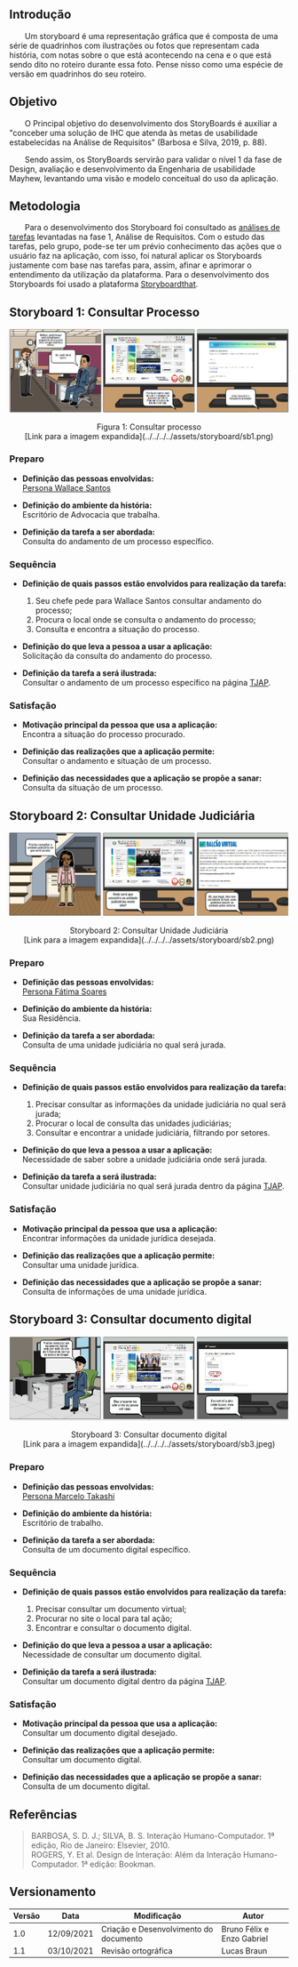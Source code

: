 ## Introdução

&emsp;&emsp;Um storyboard é uma representação gráfica que é composta de uma série de quadrinhos com ilustrações ou fotos que representam cada história, com notas sobre o que está acontecendo na cena e o que está sendo dito no roteiro durante essa foto. Pense nisso como uma espécie de versão em quadrinhos do seu roteiro.

## Objetivo
&emsp;&emsp;O Principal objetivo do desenvolvimento dos StoryBoards é auxiliar a "conceber uma solução de IHC que atenda
às metas de usabilidade estabelecidas na Análise de Requisitos" (Barbosa e Silva, 2019, p. 88).

&emsp;&emsp;Sendo assim, os StoryBoards servirão para validar o nível 1 da fase de Design, avaliação e desenvolvimento da Engenharia de usabilidade Mayhew, levantando uma visão e modelo conceitual do uso da aplicação.

## Metodologia
&emsp;&emsp;Para o desenvolvimento dos Storyboard foi consultado as [análises de tarefas](../../../../analise-de-requisitos/analise_de_tarefas/) levantadas na fase 1, Análise de Requisitos. Com o estudo das tarefas, pelo grupo, pode-se ter um prévio conhecimento das ações que o usuário faz na aplicação, com isso, foi natural aplicar os Storyboards justamente com base nas tarefas para, assim, afinar e aprimorar o entendimento da utilização da plataforma. Para o desenvolvimento dos Storyboards foi usado a plataforma [Storyboardthat](https://www.storyboardthat.com/pt).


## Storyboard 1: Consultar Processo

![Storyboard 1](../../../../assets/storyboard/sb1.png)
<center>Figura 1: Consultar processo<br>[Link para a imagem expandida](../../../../assets/storyboard/sb1.png)</center>


### Preparo
 - **Definição das pessoas envolvidas:** <br>
[Persona Wallace Santos](../../../../analise-de-requisitos/personas/#wallace-santos)

 - **Definição do ambiente da história:** <br>
Escritório de Advocacia que trabalha.

 - **Definição da tarefa a ser abordada:** <br>
Consulta do andamento de um processo específico.

### Sequência
 - **Definição de quais passos estão envolvidos para realização da tarefa:** <br>
    1. Seu chefe pede para Wallace Santos consultar andamento do processo;
    2. Procura o local onde se consulta o andamento do processo;
    3. Consulta e encontra a situação do processo.

 - **Definição do que leva a pessoa a usar a aplicação:** <br>
Solicitação da consulta do andamento do processo.

 - **Definição da tarefa a será ilustrada:** <br>
Consultar o andamento de um processo específico na página [TJAP](https://www.tjap.jus.br/portal/).

### Satisfação
 - **Motivação principal da pessoa que usa a aplicação:** <br>
 Encontra a situação do processo procurado.

 - **Definição das realizações que a aplicação permite:** <br>
 Consultar o andamento e situação de um processo.

 - **Definição das necessidades que a aplicação se propõe a sanar:** <br>
 Consulta da situação de um processo.

## Storyboard 2: Consultar Unidade Judiciária

![Storyboard 2](../../../../assets/storyboard/sb2.png)
<center>Storyboard 2: Consultar Unidade Judiciária<br>[Link para a imagem expandida](../../../../assets/storyboard/sb2.png)</center>

### Preparo
 - **Definição das pessoas envolvidas:** <br>
  [Persona Fátima Soares](../../../../analise-de-requisitos/personas/#fatima-soares)

 - **Definição do ambiente da história:** <br>
 Sua Residência.

 - **Definição da tarefa a ser abordada:** <br>
 Consulta de uma unidade judiciária no qual será jurada.

### Sequência
 - **Definição de quais passos estão envolvidos para realização da tarefa:** <br>
    1. Precisar consultar as informações da unidade judiciária no qual será jurada;
    2. Procurar o local de consulta das unidades judiciárias;
    3. Consultar e encontrar a unidade judiciária, filtrando por setores.

 - **Definição do que leva a pessoa a usar a aplicação:** <br>
 Necessidade de saber sobre a unidade judiciária onde será jurada.

 - **Definição da tarefa a será ilustrada:** <br>
 Consultar unidade judiciária no qual será jurada dentro da página [TJAP](https://www.tjap.jus.br/portal/).


### Satisfação
 - **Motivação principal da pessoa que usa a aplicação:** <br>
 Encontrar informações da unidade jurídica desejada.

 - **Definição das realizações que a aplicação permite:** <br>
 Consultar uma unidade jurídica.

 - **Definição das necessidades que a aplicação se propõe a sanar:** <br>
Consulta de informações de uma unidade jurídica.

## Storyboard 3: Consultar documento digital

![Storyboard 3](../../../../assets/storyboard/sb3.jpeg)
<center>Storyboard 3: Consultar documento digital<br>[Link para a imagem expandida](../../../../assets/storyboard/sb3.jpeg)</center>

### Preparo
 - **Definição das pessoas envolvidas:** <br>
 [Persona Marcelo Takashi](../../../../analise-de-requisitos/personas/#marcelo-takashi)

 - **Definição do ambiente da história:** <br>
Escritório de trabalho.

 - **Definição da tarefa a ser abordada:** <br>
Consulta de um documento digital específico.

### Sequência
 - **Definição de quais passos estão envolvidos para realização da tarefa:** <br>
    1. Precisar consultar um documento virtual;
    2. Procurar no site o local para tal ação;
    3. Encontrar e consultar o documento digital.

 - **Definição do que leva a pessoa a usar a aplicação:** <br>
 Necessidade de consultar um documento digital.

 - **Definição da tarefa a será ilustrada:** <br>
 Consultar um documento digital dentro da página [TJAP](https://www.tjap.jus.br/portal/).

### Satisfação
 - **Motivação principal da pessoa que usa a aplicação:** <br>
 Consultar um documento digital desejado.

 - **Definição das realizações que a aplicação permite:** <br>
 Consultar um documento digital.

 - **Definição das necessidades que a aplicação se propõe a sanar:** <br>
 Consulta de um documento digital.

## Referências
> BARBOSA, S. D. J.; SILVA, B. S. Interação Humano-Computador. 1ª edição, Rio de Janeiro: Elsevier, 2010.  
> ROGERS, Y. Et al. Design de Interação: Além da Interação Humano-Computador. 1ª edição: Bookman.

## Versionamento

| Versão | Data | Modificação | Autor |
|--|--|--|--|
| 1.0 | 12/09/2021 | Criação e Desenvolvimento do documento | Bruno Félix e Enzo Gabriel |
| 1.1 | 03/10/2021 | Revisão ortográfica | Lucas Braun |
